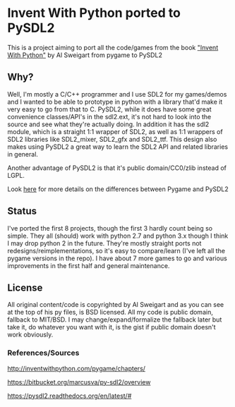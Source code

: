 Invent With Python ported to PySDL2
===================================

This is a project aiming to port all the code/games from the book
["Invent With Python"](http://inventwithpython.com/pygame/chapters/) by Al Sweigart
from pygame to PySDL2

## Why?

Well, I'm mostly a C/C++ programmer and I use SDL2 for my games/demos and
I wanted to be able to prototype in python with a library that'd make
it very easy to go from that to C.  PySDL2, while it does have some
great convenience classes/API's in the sdl2.ext, it's not hard to look
into the source and see what they're actually doing.  In addition it has
the sdl2 module, which is a straight 1:1 wrapper of SDL2, as well as
1:1 wrappers of SDL2 libraries like SDL2_mixer, SDL2_gfx and SDL2_ttf.
This design also makes using PySDL2 a great way to learn the SDL2
API and related libraries in general.

Another advantage of PySDL2 is that it's public domain/CC0/zlib instead of LGPL.

Look [here](https://pysdl2.readthedocs.org/en/latest/tutorial/pygamers.html)
for more details on the differences between Pygame and PySDL2


## Status
I've ported the first 8 projects, though the first 3 hardly count being so simple.
They all (should) work with python 2.7 and python 3.x though I think I may drop
python 2 in the future.  They're mostly straight ports not redesigns/reimplementations,
so it's easy to compare/learn (I've left all the pygame versions in the repo).  I have
about 7 more games to go and various improvements in the first half and general maintenance.

## License
All original content/code is copyrighted by Al Sweigart and as you can see
at the top of his py files, is BSD licensed.  All my code is public domain,
fallback to MIT/BSD.  I may change/expand/formalize the fallback later but
take it, do whatever you want with it, is the gist if public domain doesn't
work obviously.

### References/Sources
http://inventwithpython.com/pygame/chapters/

https://bitbucket.org/marcusva/py-sdl2/overview

https://pysdl2.readthedocs.org/en/latest/#
